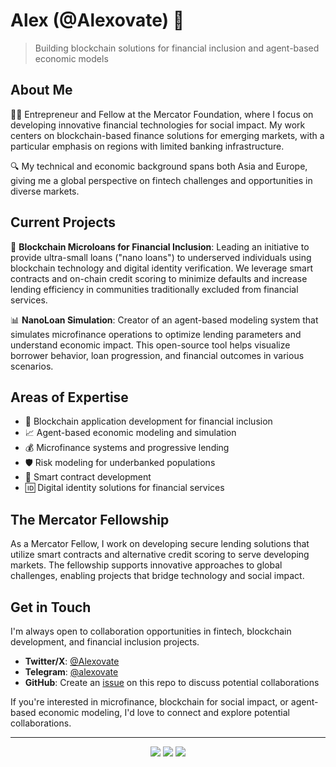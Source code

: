 # Alex (@Alexovate) 👋

> Building blockchain solutions for financial inclusion and agent-based economic models

## About Me

👨‍💻 Entrepreneur and Fellow at the Mercator Foundation, where I focus on developing innovative financial technologies for social impact. My work centers on blockchain-based finance solutions for emerging markets, with a particular emphasis on regions with limited banking infrastructure.

🔍 My technical and economic background spans both Asia and Europe, giving me a global perspective on fintech challenges and opportunities in diverse markets.

## Current Projects

🚀 **Blockchain Microloans for Financial Inclusion**: Leading an initiative to provide ultra-small loans ("nano loans") to underserved individuals using blockchain technology and digital identity verification. We leverage smart contracts and on-chain credit scoring to minimize defaults and increase lending efficiency in communities traditionally excluded from financial services.

📊 **NanoLoan Simulation**: Creator of an agent-based modeling system that simulates microfinance operations to optimize lending parameters and understand economic impact. This open-source tool helps visualize borrower behavior, loan progression, and financial outcomes in various scenarios.

## Areas of Expertise

- 🔗 Blockchain application development for financial inclusion
- 📈 Agent-based economic modeling and simulation
- 💰 Microfinance systems and progressive lending
- 🛡️ Risk modeling for underbanked populations
- 📝 Smart contract development
- 🆔 Digital identity solutions for financial services

## The Mercator Fellowship

As a Mercator Fellow, I work on developing secure lending solutions that utilize smart contracts and alternative credit scoring to serve developing markets. The fellowship supports innovative approaches to global challenges, enabling projects that bridge technology and social impact.

## Get in Touch

I'm always open to collaboration opportunities in fintech, blockchain development, and financial inclusion projects.

- **Twitter/X**: [@Alexovate](https://x.com/Alexovate)
- **Telegram**: [@alexovate](https://t.me/alexovate)
- **GitHub**: Create an [issue](https://github.com/alexovate/alexovate/issues) on this repo to discuss potential collaborations

If you're interested in microfinance, blockchain for social impact, or agent-based economic modeling, I'd love to connect and explore potential collaborations.

---

<div align="center">
  <img src="https://img.shields.io/badge/Focus-Financial_Inclusion-blue" />
  <img src="https://img.shields.io/badge/Tech-Blockchain-orange" />
  <img src="https://img.shields.io/badge/Expertise-Agent_Based_Modeling-green" />
</div>
